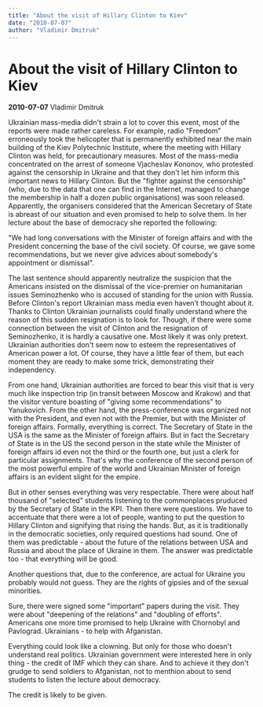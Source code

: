 ```yaml
---
title: "About the visit of Hillary Clinton to Kiev"
date: "2010-07-07"
author: "Vladimir Dmitruk"
---
```


# About the visit of Hillary Clinton to Kiev

**2010-07-07** Vladimir Dmitruk

Ukrainian mass-media didn't strain a lot to cover this event, most of the reports were made rather careless. For example, radio "Freedom" erroneously took the helicopter that is permanently exhibited near the main building of the Kiev Polytechnic Institute, where the meeting with Hillary Clinton was held, for precautionary measures. Most of the mass-media concentrated on the arrest of someone Vjacheslav Kononov, who protested against the censorship in Ukraine and that they don't let him inform this important news to Hillary Clinton. But the "fighter against the censorship" (who, due to the data that one can find in the Internet, managed to change the membership in half a dozen public organisations) was soon released. Apparently, the organisers considered that the American Secretary of State is abreast of our situation and even promised to help to solve them. In her lecture about the base of democracy she reported the following:

"We had long conversations with the Minister of foreign affairs and with the President concerning the base of the civil society. Of course, we gave some recommendations, but we never give advices about somebody's appointment or dismissal".

The last sentence should apparently neutralize the suspicion that the Americans insisted on the dismissal of the vice-premier on humanitarian issues Seminozhenko who is accused of standing for the union with Russia. Before Clinton's report Ukrainian mass media even haven't thought about it. Thanks to Clinton Ukrainian journalists could finally understand where the reason of this sudden resignation is to look for. Though, if there were some connection between the visit of Clinton and the resignation of Seminozhenko, it is hardly a causative one. Most likely it was only pretext. Ukrainian authorities don't seem now to esteem the representatives of American power a lot. Of course, they have a little fear of them, but each moment they are ready to make some trick, demonstrating their independency.

From one hand, Ukrainian authorities are forced to bear this visit that is very much like inspection trip (in transit between Moscow and Krakow) and that the visitor venture boasting of "giving some recommendations" to Yanukovich. From the other hand, the press-conference was organized not with the President, and even not with the Premier, but with the Minister of foreign affairs. Formally, everything is correct. The Secretary of State in the USA is the same as the Minister of foreign affairs. But in fact the Secretary of State is in the US the second person in the state while the Minister of foreign affairs id even not the third or the fourth one, but just a clerk for particular assignments. That's why the conference of the second person of the most powerful empire of the world and Ukrainian Minister of foreign affairs is an evident slight for the empire.

But in other senses everything was very respectable.  There were about half thousand of "selected" students listening to the commonplaces pruduced by the Secretary of State in the KPI.  Then there were questions.  We have to accentuate that there were a lot of people, wanting to put the question to Hillary Clinton and signifying that rising the hands. But, as it is traditionally in the democratic societies, only required questions had sound. One of them was predictable - about the future of the relations between USA and Russia and about the place of Ukraine in them.  The answer was predictable too - that everything will be good.

Another questions that, due to the conference, are actual for Ukraine you probably would not guess.  They are the rights of gipsies and of the sexual minorities.

Sure, there were signed some "important" papers during the visit. They were about "deepening of the relations" and "doubling of efforts". Americans one more time promised to help Ukraine with Chornobyl and Pavlograd.  Ukrainians - to help with Afganistan.

Everything could look like a clowning.  But only for those who doesn't understand real politics.  Ukrainian government were interested here in only thing - the credit of IMF which they can share. And to achieve it they don't grudge to send soldiers to Afganistan, not to menthion about to send students to listen the lecture about democracy.

The credit is likely to be given.